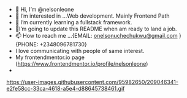 - 👋 Hi, I’m @nelsonleone
- 👀 I’m interested in ...Web development. Mainly Frontend Path
- 🌱 I’m currently learning a fullstack framework.
- 💞️I’m going to update this README when am ready to land a job.
- 📫 How to reach me ...{EMAIL: onelsonuchechukwu@gmail.com }    {PHONE: +2348096781730}
- I love communicating with people of same interest.
- My frontendmentor.io page (https://www.frontendmentor.io/profile/nelsonleone)
- 
https://user-images.githubusercontent.com/95982650/209046341-e2fe58cc-33ca-4618-a5e4-d88645738461.gif
<!---
nelsonleone/nelsonleone is a ✨ special ✨ repository because its `README.md` (this file) appears on your GitHub profile.
You can click the Preview link to take a look at your changes.


--->
